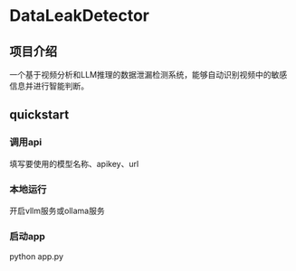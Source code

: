 # DataLeakDetector
## 项目介绍
一个基于视频分析和LLM推理的数据泄漏检测系统，能够自动识别视频中的敏感信息并进行智能判断。
## quickstart
### 调用api
填写要使用的模型名称、apikey、url
### 本地运行
开启vllm服务或ollama服务
### 启动app
python app.py


